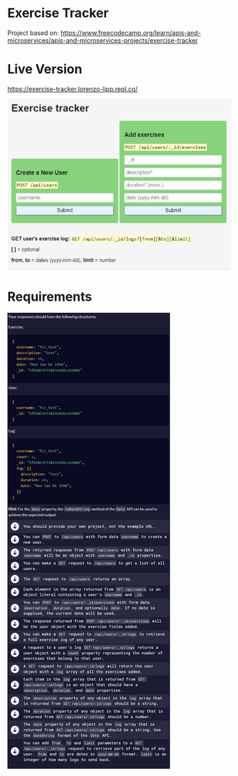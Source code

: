 # Exercise Tracker

Project based on: https://www.freecodecamp.org/learn/apis-and-microservices/apis-and-microservices-projects/exercise-tracker

# Live Version

https://exercise-tracker.lorenzo-lipp.repl.co/

![image](./images/preview.png)

# Requirements

![image](./images/requirements.png)
